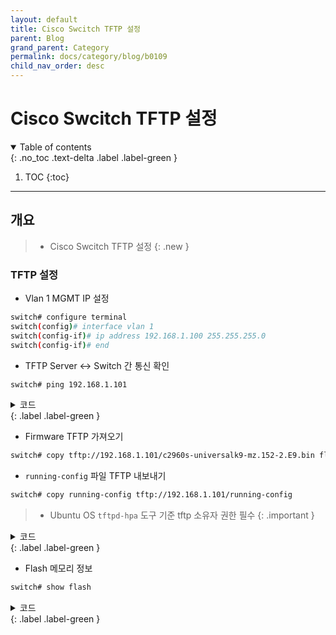 ```yaml
---
layout: default
title: Cisco Swcitch TFTP 설정
parent: Blog
grand_parent: Category
permalink: docs/category/blog/b0109
child_nav_order: desc
---
```


# Cisco Swcitch TFTP 설정
<details open markdown="block">
  <summary>
    Table of contents
  </summary>
  {: .no_toc .text-delta .label .label-green }
  
1. TOC
{:toc}

</details>

---

## 개요

> - Cisco Swcitch TFTP 설정
{: .new }

### TFTP 설정

- Vlan 1 MGMT IP 설정

```bash
switch# configure terminal
switch(config)# interface vlan 1
switch(config-if)# ip address 192.168.1.100 255.255.255.0
switch(config-if)# end
```

- TFTP Server ↔ Switch 간 통신 확인

```bash
switch# ping 192.168.1.101
```

<details markdown="block">
  <summary>
    코드
  </summary>
  {: .text-delta }
  
```bash

Type escape sequence to abort.
Sending 5, 100-byte ICMP Echos to 192.168.1.101, timeout is 2 seconds:
!!!!!
Success rate is 100 percent (5/5), round-trip min/avg/max = 1/2/8 ms
```

</details>
{: .label .label-green }

- Firmware TFTP 가져오기

```bash
switch# copy tftp://192.168.1.101/c2960s-universalk9-mz.152-2.E9.bin flash:
```

- `running-config` 파일 TFTP 내보내기

```bash
switch# copy running-config tftp://192.168.1.101/running-config
```

> - Ubuntu OS `tftpd-hpa` 도구 기준 tftp 소유자 권한 필수
{: .important }

<details markdown="block">
  <summary>
    코드
  </summary>
  {: .text-delta }

```bash
ll /srv
total 12
drwsr-xr-x  3 root root 4096 2023-11-14 10:41 ./
drwxr-xr-x 17 root root 4096 2023-04-21 16:56 ../
drwsr-xr-x  2 tftp tftp 4096 2023-11-14 11:20 tftp/

tree -d /srv
/srv
└── tftp

1 directory
```

</details>
{: .label .label-green }

- Flash 메모리 정보

```bash
switch# show flash
```

<details markdown="block">
  <summary>
    코드
  </summary>
  {: .text-delta }
  
```bash

Directory of flash:/

    2  -rwx        1156   Mar 1 1993 09:11:31 +09:00  vlan.dat.renamed
    3  -rwx        3576   Jan 2 2006 09:09:55 +09:00  private-config.text
    4  -rwx        2447   Mar 1 1993 09:08:02 +09:00  config.text.renamed
    5  -rwx         856   Jan 2 2006 09:00:42 +09:00  vlan.dat
    6  -rwx           5   Mar 1 1993 09:08:02 +09:00  private-config.text.renamed
    8  drwx         512   Mar 1 1993 09:14:27 +09:00  c2960s-universalk9-mz.122-55.SE7
   12  -rwx        2072   Jan 2 2006 09:10:33 +09:00  multiple-fs
   10  -rwx    16800768   Nov 4 2023 05:16:35 +09:00  c2960s-universalk9-mz.152-2.E9.bin
   11  -rwx        7720   Jan 2 2006 09:09:55 +09:00  config.text

57931776 bytes total (29901312 bytes free)
```

</details>
{: .label .label-green }
